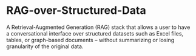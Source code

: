 # RAG-over-Structured-Data
A Retrieval-Augmented Generation (RAG) stack that allows a user to have a conversational interface over structured datasets such as Excel files, tables, or graph-based documents – without summarizing or losing granularity of the original data.
